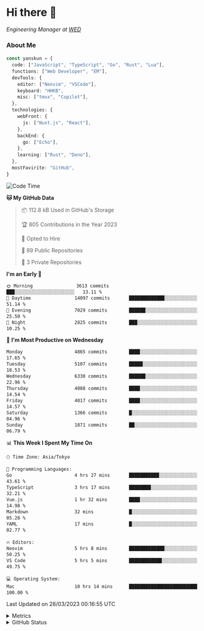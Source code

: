 # Hi there&nbsp;:wave:

<!-- ![Alt text](https://spotify-recently-played-readme.vercel.app/api?user=31kynbuubkiu3r4qh4hjuaglhfay) -->

_Engineering Manager at [WED](https://github.com/wedinc)_

### About Me

```ts
const yanskun = {
  code: ["JavaScript", "TypeScript", "Go", "Rust", "Lua"],
  functions: ["Web Developer", "EM"],
  devTools: {
    editor: ["Neovim", "VSCode"],
    keyboard: "HHKB",
    misc: ["tmux", "Copilot"],
  },
  technologies: {
    webFront: {
      js: ["Nuxt.js", "React"],
    },
    backEnd: {
      go: ["Echo"],
    },
    learning: ["Rust", "Deno"],
  },
  mostFavirite: "GitHub",
}
```

<!--START_SECTION:waka-->
![Code Time](http://img.shields.io/badge/Code%20Time-231%20hrs%2023%20mins-blue)

**🐱 My GitHub Data** 

> 📦 112.8 kB Used in GitHub's Storage 
 > 
> 🏆 805 Contributions in the Year 2023
 > 
> 💼 Opted to Hire
 > 
> 📜 89 Public Repositories 
 > 
> 🔑 3 Private Repositories 
 > 
**I'm an Early 🐤** 

```text
🌞 Morning                3613 commits        ███░░░░░░░░░░░░░░░░░░░░░░   13.11 % 
🌆 Daytime                14097 commits       █████████████░░░░░░░░░░░░   51.14 % 
🌃 Evening                7029 commits        ██████░░░░░░░░░░░░░░░░░░░   25.50 % 
🌙 Night                  2825 commits        ███░░░░░░░░░░░░░░░░░░░░░░   10.25 % 
```
📅 **I'm Most Productive on Wednesday** 

```text
Monday                   4865 commits        ████░░░░░░░░░░░░░░░░░░░░░   17.65 % 
Tuesday                  5107 commits        █████░░░░░░░░░░░░░░░░░░░░   18.53 % 
Wednesday                6330 commits        ██████░░░░░░░░░░░░░░░░░░░   22.96 % 
Thursday                 4008 commits        ████░░░░░░░░░░░░░░░░░░░░░   14.54 % 
Friday                   4017 commits        ████░░░░░░░░░░░░░░░░░░░░░   14.57 % 
Saturday                 1366 commits        █░░░░░░░░░░░░░░░░░░░░░░░░   04.96 % 
Sunday                   1871 commits        ██░░░░░░░░░░░░░░░░░░░░░░░   06.79 % 
```


📊 **This Week I Spent My Time On** 

```text
🕑︎ Time Zone: Asia/Tokyo

💬 Programming Languages: 
Go                       4 hrs 27 mins       ███████████░░░░░░░░░░░░░░   43.61 % 
TypeScript               3 hrs 17 mins       ████████░░░░░░░░░░░░░░░░░   32.21 % 
Vue.js                   1 hr 32 mins        ████░░░░░░░░░░░░░░░░░░░░░   14.98 % 
Markdown                 32 mins             █░░░░░░░░░░░░░░░░░░░░░░░░   05.28 % 
YAML                     17 mins             █░░░░░░░░░░░░░░░░░░░░░░░░   02.77 % 

🔥 Editors: 
Neovim                   5 hrs 8 mins        █████████████░░░░░░░░░░░░   50.25 % 
VS Code                  5 hrs 5 mins        ████████████░░░░░░░░░░░░░   49.75 % 

💻 Operating System: 
Mac                      10 hrs 14 mins      █████████████████████████   100.00 % 
```


 Last Updated on 28/03/2023 00:16:55 UTC
<!--END_SECTION:waka-->

<details>
  <summary>Metrics</summary>
  <img src="https://github.com/yanskun/yanskun/blob/main/github-metrics.svg" alt="Metrics">
</details>

<details>
  <summary>GitHub Status</summary>
  <picture>
    <source media="(prefers-color-scheme: dark)" srcset="https://raw.githubusercontent.com/yanskun/yanskun/master/profile-summary-card-output/nord_dark/0-profile-details.svg">
   <img src="https://raw.githubusercontent.com/yanskun/yanskun/master/profile-summary-card-output/default/0-profile-details.svg">
  </picture>
  <br>
  <picture>
    <source media="(prefers-color-scheme: dark)" srcset="https://raw.githubusercontent.com/yanskun/yanskun/master/profile-summary-card-output/nord_dark/1-repos-per-language.svg">
   <img src="https://raw.githubusercontent.com/yanskun/yanskun/master/profile-summary-card-output/default/1-repos-per-language.svg">
  </picture>
  <picture>
    <source media="(prefers-color-scheme: dark)" srcset="https://raw.githubusercontent.com/yanskun/yanskun/master/profile-summary-card-output/nord_dark/2-most-commit-language.svg">
   <img src="https://raw.githubusercontent.com/yanskun/yanskun/master/profile-summary-card-output/default/2-most-commit-language.svg">
  </picture>
  <br>
  <picture>
    <source media="(prefers-color-scheme: dark)" srcset="https://raw.githubusercontent.com/yanskun/yanskun/master/profile-summary-card-output/nord_dark/3-stats.svg">
   <img src="https://raw.githubusercontent.com/yanskun/yanskun/master/profile-summary-card-output/default/3-stats.svg">
  </picture>
  <picture>
    <source media="(prefers-color-scheme: dark)" srcset="https://raw.githubusercontent.com/yanskun/yanskun/master/profile-summary-card-output/nord_dark/4-productive-time.svg">
   <img src="https://raw.githubusercontent.com/yanskun/yanskun/master/profile-summary-card-output/default/4-productive-time.svg">
  </picture>
</details>
